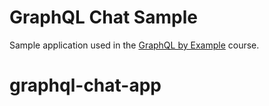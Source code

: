 # GraphQL Chat Sample

Sample application used in the [GraphQL by Example](https://bit.ly/graphql-by-example) course.
# graphql-chat-app
